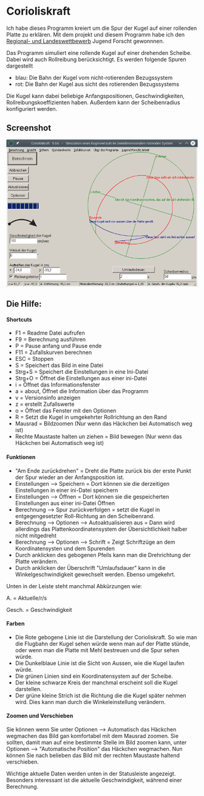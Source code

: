 # Corioliskraft

Ich habe dieses Programm kreiert um die Spur der Kugel auf einer rollenden Platte zu erklären. Mit dem projekt und diesem Programm habe ich den [Regional- und Landeswettbewerb](http://www.jugend-forscht.de/projektdatenbank/untersuchung-der-corioliskraft-durch-experimente-und-ein-computerprogramm.html) Jugend Forscht gewonnnen.



Das Programm simuliert eine rollende Kugel auf einer drehenden Scheibe. Dabei wird auch Rollreibung berücksichtigt. Es werden folgende Spuren dargestellt

* blau: Die Bahn der Kugel vom nicht-rotierenden Bezugssystem
* rot: Die Bahn der Kugel aus sicht des rotierenden Bezugssystems

Die Kugel kann dabei beliebige Anfangspositionen, Geschwindigkeiten, Rollreibungskoeffizienten haben. Außerdem kann der Scheibenradius konfiguriert werden.

## Screenshot 
![](screenshot.png)

## Die Hilfe:
#### Shortcuts
* F1	= Readme Datei aufrufen
* F9	= Berechnung ausführen
* P	= Pause anfang und Pause ende
* F11	= Zufallskurven berechnen
* ESC	= Stoppen
* S	= Speichert das Bild in eine Datei
* Strg+S	= Speichert die Einstellungen in eine Ini-Datei
* Strg+O	= Öffnet die Einstellungen aus einer ini-Datei
* i	= Öffnet das Informationsfenster
* a	= about, Öffnet die Information über das Programm
* v	= Versionsinfo anzeigen
* z	= erstellt Zufallswerte
* o	= Öffnet das Fenster mit den Optionen
* R	= Setzt die Kugel in umgekehrter Rollrichtung an den Rand
* Mausrad	= Bildzoomen  (Nur wenn das Häckchen bei Automatisch weg ist)
* Rechte Maustaste halten un ziehen	= Bild bewegen   (Nur wenn das Häckchen bei Automatisch weg ist)


#### Funktionen

* "Am Ende zurückdrehen"		= Dreht die Platte zurück bis der erste Punkt der Spur wieder an der Anfangsposition ist.
* Einstellungen --> Speichern	= Dort können sie die derzeitigen Einstellungen in einer ini-Datei speichern
* Einstellungen --> Öffnen	= Dort können sie die gespeicherten Einstellungen aus einer ini-Datei Öffnen
* Berechnung --> Spur zurückverfolgen	= setzt die Kugel in entgegengesetzter Roll-Richtung an den Scheibenrand.
* Berechnung --> Optionen --> Autoaktualisieren aus	= Dann wird allerdings das Plattenkoordinatensystem der Übersichtlichkeit halber nicht mitgedreht
* Berechnung --> Optionen --> Schrift = Zeigt Schriftzüge an dem Koordinatensysten und dem Spurenden
* Durch anklicken des gebogenen Pfeils kann man die Drehrichtung der Platte verändern.
* Durch anklicken der Überschrift "Umlaufsdauer" kann in die Winkelgeschwindigkeit gewechselt werden. Ebenso umgekehrt.

Unten in der Leiste steht manchmal Abkürzungen wie:

A.		= Aktuelle/r/s

Gesch.	= Geschwindigkeit

#### Farben

 * Die Rote gebogene Linie ist die Darstellung der Corioliskraft. So wie man die Flugbahn der Kugel sehen würde wenn man auf der Platte stünde, oder wenn man die Platte mit Mehl bestreuen und die Spur sehen würde.
 * Die Dunkelblaue Linie ist die Sicht von Aussen, wie die Kugel laufen würde.
 * Die grünen Linien sind ein Koordinatensystem auf der Scheibe.
 * Der kleine schwarze Kreis der manchmal erscheint soll die Kugel darstellen.
 * Der grüne kleine Strich ist die Richtung die die Kugel später nehmen wird. Dies kann man durch die Winkeleinstellung verändern.


#### Zoomen und Verschieben
Sie können wenn Sie unter Optionen --> Automatisch das Häckchen wegmachen das Bild gan komfortabel mit dem Mausrad zoomen. Sie sollten, damit man auf eine bestimmte Stelle im Bild zoomen kann, unter Optionen --> "Automatische Position" das Häckchen wegmachen. Nun können Sie nach belieben das Bild mit der rechten Maustaste haltend verschieben.



Wichtige aktuelle Daten werden unten in der Statusleiste angezeigt. 
Besonders interessant ist die aktuelle Geschwindigkeit, während einer Berechnung.

